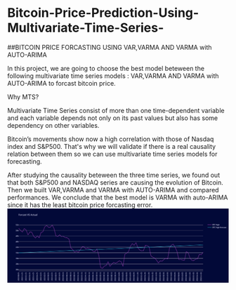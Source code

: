 # Bitcoin-Price-Prediction-Using-Multivariate-Time-Series-
##BITCOIN PRICE FORCASTING USING VAR,VARMA AND VARMA with AUTO-ARIMA


In this project, we are going to choose the best model beteween the following multivariate time series models : VAR,VARMA AND VARMA with AUTO-ARIMA to forcast bitcoin price.

Why MTS?

Multivariate Time Series consist of more than one time-dependent variable and each variable depends not only on its past values but also has some dependency on other variables.

Bitcoin’s movements show now a high correlation with those of Nasdaq index and S&P500. That's why we will validate if there is a real causality relation between them so we can use multivariate time series models for forecasting.

After studying the causality beteween the three time series, we found out that both S&P500 and NASDAQ series are causing the evolution of Bitcoin. Then we built VAR,VARMA and VARMA with AUTO-ARIMA and compared performances. We conclude that the best model is VARMA with auto-ARIMA since it has the least bitcoin price forcasting error.
![This is an image](https://github.com/7ssasbiat/Bitcoin-Price-Prediction-Using-Multivariate-Time-Series-/blob/main/Actual%20VS%20Forcast.png)


